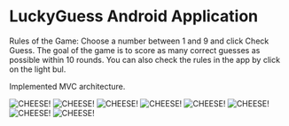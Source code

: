 # LuckyGuess Android Application

Rules of the Game:
Choose a number between 1 and 9 and click Check Guess.
The goal of the game is to score as many correct guesses as possible within 10 rounds.
You can also check the rules in the app by click on the light bul.

Implemented MVC architecture.


![CHEESE!](https://user-images.githubusercontent.com/74861262/208771056-480549c4-2f3c-4aa3-9b8c-b8bc4b55c06f.png)
![CHEESE!](https://user-images.githubusercontent.com/74861262/208771072-0bec82b0-07df-42c7-8a07-46fc34a937b5.png)
![CHEESE!](https://user-images.githubusercontent.com/74861262/208771147-5590ab6c-97cc-4348-8496-78bc48536d55.png)
![CHEESE!](https://user-images.githubusercontent.com/74861262/208771105-daa9fa56-1d7a-4c22-b0a8-c1d231d7460b.png)
![CHEESE!](https://user-images.githubusercontent.com/74861262/208771262-8abc1463-da06-4a73-ac7c-05640d5297a0.png)
![CHEESE!](https://user-images.githubusercontent.com/74861262/208771217-a246532a-deee-4637-87bd-03ac8b0e3220.png)
![CHEESE!](https://user-images.githubusercontent.com/74861262/211191121-3fcd2664-70ef-412c-9cae-3e1b6f3c63c5.png)
![CHEESE!](https://user-images.githubusercontent.com/74861262/211191135-36e89bd7-72fa-487c-acff-caeb97cdfe65.png)
